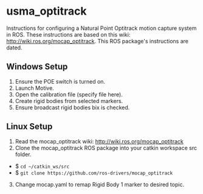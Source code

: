 # usma_optitrack
Instructions for configuring a Natural Point Optitrack motion capture system in ROS.  These instructions are based on this wiki: http://wiki.ros.org/mocap_optitrack.  This ROS package's instructions are dated.

## Windows Setup
1. Ensure the POE switch is turned on.
2. Launch Motive.
3. Open the calibration file (specify file here).
4. Create rigid bodies from selected markers.
5. Ensure broadcast rigid bodies bix is checked.

## Linux Setup
1. Read the mocap_optitrack wiki: http://wiki.ros.org/mocap_optitrack
2. Clone the mocap_optitrack ROS package into your catkin workspace src folder.
 - $ `cd ~/catkin_ws/src`
 - $ `git clone https://github.com/ros-drivers/mocap_optitrack`
3. Change mocap.yaml to remap Rigid Body 1 marker to desired topic.
